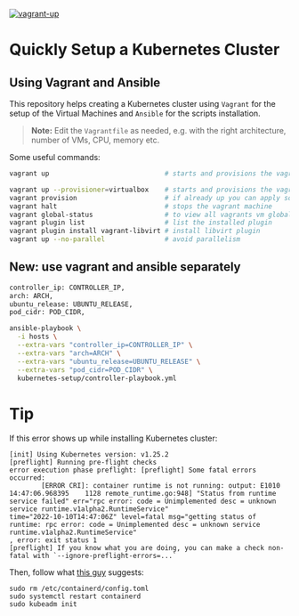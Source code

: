 [![vagrant-up](https://github.com/ludovicofunari/vagrant-kubernetes/actions/workflows/vagrant-up.yml/badge.svg?branch=main)](https://github.com/ludovicofunari/vagrant-kubernetes/actions/workflows/vagrant-up.yml)

# Quickly Setup a Kubernetes Cluster
## Using Vagrant and Ansible
This repository helps creating a Kubernetes cluster using `Vagrant` for the setup of the Virtual Machines and `Ansible` for the scripts installation.

> **Note:** Edit the `Vagrantfile` as needed, e.g. with the right architecture, number of VMs, CPU, memory etc. 

Some useful commands:

```bash
vagrant up                             # starts and provisions the vagrant environment

vagrant up --provisioner=virtualbox    # starts and provisions the vagrant environment
vagrant provision                      # if already up you can apply some changes
vagrant halt                           # stops the vagrant machine
vagrant global-status                  # to view all vagrants vm globally
vagrant plugin list                    # list the installed plugin
vagrant plugin install vagrant-libvirt # install libvirt plugin
vagrant up --no-parallel               # avoid parallelism
```

## New: use vagrant and ansible separately
```bash
controller_ip: CONTROLLER_IP,
arch: ARCH,
ubuntu_release: UBUNTU_RELEASE,
pod_cidr: POD_CIDR,
```
```bash
ansible-playbook \
  -i hosts \
  --extra-vars "controller_ip=CONTROLLER_IP" \
  --extra-vars "arch=ARCH" \
  --extra-vars "ubuntu_release=UBUNTU_RELEASE" \
  --extra-vars "pod_cidr=POD_CIDR" \
  kubernetes-setup/controller-playbook.yml
```

# Tip
If this error shows up while installing Kubernetes cluster:
```
[init] Using Kubernetes version: v1.25.2
[preflight] Running pre-flight checks
error execution phase preflight: [preflight] Some fatal errors occurred:
        [ERROR CRI]: container runtime is not running: output: E1010 14:47:06.968395    1128 remote_runtime.go:948] "Status from runtime service failed" err="rpc error: code = Unimplemented desc = unknown service runtime.v1alpha2.RuntimeService"
time="2022-10-10T14:47:06Z" level=fatal msg="getting status of runtime: rpc error: code = Unimplemented desc = unknown service runtime.v1alpha2.RuntimeService"
, error: exit status 1
[preflight] If you know what you are doing, you can make a check non-fatal with `--ignore-preflight-errors=...`
```

Then, follow what [this guy](https://www.reddit.com/r/kubernetes/comments/utiymt/comment/i9h3fgg/?utm_source=share&utm_medium=web2x&context=3) suggests:

```
sudo rm /etc/containerd/config.toml
sudo systemctl restart containerd
sudo kubeadm init

